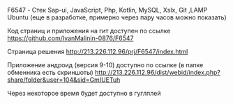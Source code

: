 

F6547 - Стек Sap-ui, JavaScript, Php, Kotlin, MySQL, Xslx, Git ,LAMP Ubuntu (еще в разработке, примерно через пару часов можно показать)

 
Код страниц и приложения на гит доступен по ссылке
https://github.com/IvanMalinin-0876/F6547
 
Страница решения
http://213.226.112.96/prj/F6547/index.html
 
Приложение андроид (версия 9-10)  доступно по ссылке (в папке обменника есть скриншоты)
http://213.226.112.96/dist/webid/index.php?share/folder&user=104&sid=GmIUETuh
 
Через некоторое время будет доступно в гуглплей
